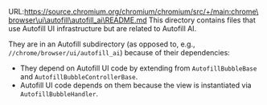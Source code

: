 URL:https://source.chromium.org/chromium/chromium/src/+/main:chrome\browser\ui\autofill\autofill_ai\README.md
This directory contains files that use Autofill UI infrastructure but are
related to Autofill AI.

They are in an Autofill subdirectory (as opposed to, e.g.,
`//chrome/browser/ui/autofill_ai`) because of their
dependencies:
- They depend on Autofill UI code by extending from `AutofillBubbleBase` and
  `AutofillBubbleControllerBase`.
- Autofill UI code depends on them because the view is instantiated
  via `AutofillBubbleHandler`.
